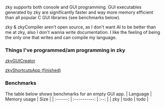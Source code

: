 zky supports both console and GUI programming. GUI executables generated by zky are significantly faster and way more memory efficient than all popular C GUI libraries (see benchmarks below). 

zky & zkyCompiler aren't open source, as I don't want AI to be better than me at zky, also I don't wanna write documentation. I like the feeling of being the only one that writes and can compile my language.

### Things I've programmed/am programming in zky
[zkyGUICreator](https://github.com/brightgao1/zkyGUICreator)

[zkyShortcutsApp (finished)](https://github.com/brightgao1/zkyShortcutsApp)

### Benchmarks

The table below shows benchmarks for an empty GUI app. 
| Language | Memory usage | Size | 
| :------: | :----------: | :--: |
| zky | todo | todo |
